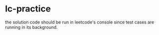 # lc-practice
the solution code should be run in leetcode's console since test cases are running in 
its background. 


